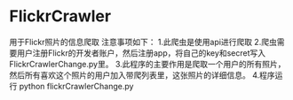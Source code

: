 # FlickrCrawler
用于Flickr照片的信息爬取
注意事项如下：
1.此爬虫是使用api进行爬取
2.爬虫需要用户注册Flickr的开发者账户，然后注册app，将自己的key和secret写入FlickrCrawlerChange.py里。
3.此程序的主要作用是爬取一个用户的所有照片，然后所有喜欢这个照片的用户加入带爬列表里，这张照片的详细信息。
4.程序运行 python flickrCrawlerChange.py
